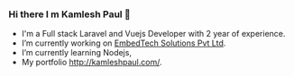 ### Hi there I m Kamlesh Paul 👋

-  I'm a Full stack Laravel and Vuejs Developer with 2 year of experience.
-  I’m currently working on [EmbedTech Solutions Pvt Ltd](https://github.com/EmbedTech-Solutions-Pvt-Ltd).
-  I’m currently learning Nodejs,
-  My portfolio http://kamleshpaul.com/.

